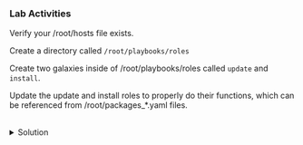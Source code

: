 ### Lab Activities
Verify your /root/hosts file exists.

Create a directory called ` /root/playbooks/roles `

Create two galaxies inside of /root/playbooks/roles called ` update ` and ` install `.

Update the update and install roles to properly do their functions, which can be referenced from /root/packages_*.yaml files.


<br>
<details>
<summary>Solution</summary>

```plain
cat /root/hosts
```{{exec}}

Note: There are variables now assigned to each of the servers (env)

make the directory structure as required.

```plain
mkdir -p /root/playbooks/roles
cd /root/playbooks/roles
```{{exec}}

Note: You're now moved into that directory and can create the required roles using ansible-galaxy command

```plain
ls -l
ansible-galaxy init update
```{{exec}}

and check

```plain
ls -l
tree
```{{exec}}

Now create the second role

```plain
ls -l
ansible-galaxy init install
```{{exec}}

and check again

```plain
ls -l
tree
```{{exec}}

Go into the update directory to update and create the right files.

```plain
vi /root/playbook/roles/update/tasks/main.yml
```{{exec}}

`
---
# tasks file for update

- include_tasks: update.yaml
  tags:
    - update
`

You also have to create that file correctly with the tasks.

```plain
vi /root/playbook/roles/update/tasks/update.yaml
```{{exec}}

`
- name: Upgrade all packages to the latest version
  apt:
    name: "*"
    state: latest
`

Go into the update directory to update and create the right files.

```plain
vi /root/playbook/roles/update/tasks/main.yml
``` {{exec}}

`
---
# tasks file for update

- include_tasks: update.yaml
  tags:
    - update
`

Now you have to do that for the second directory

Go into the update directory to update and create the right files.

```plain
vi /root/playbook/roles/install/tasks/main.yml
``` {{exec}}

`
---
# tasks file for install

- include_tasks: install.yaml
  tags:
    - install
`

You also have to create that file correctly with the tasks.

```plain
vi /root/playbook/roles/install/tasks/install.yaml
```{{exec}}

`
- name: Debug env variables just to see them
debug:
    var: app

- name: Install apache2 on the web server
apt:
    pkg: 
    - apache2
    - php
    state: present
when: '"web" in app'

- name: Install mariadb on the web server
apt:
    pkg: 
    - mariadb-server
    - mariadb-client
    state: present
when: '"db" in app'
`


</details>